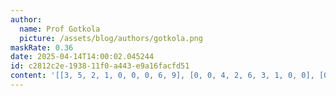 ```yaml
---
author:
  name: Prof Gotkola
  picture: /assets/blog/authors/gotkola.png
maskRate: 0.36
date: 2025-04-14T14:00:02.045244
id: c2812c2e-1938-11f0-a443-e9a16facfd51
content: '[[3, 5, 2, 1, 0, 0, 0, 6, 9], [0, 0, 4, 2, 6, 3, 1, 0, 0], [0, 6, 8, 0, 0, 7, 4, 2, 3], [0, 4, 0, 0, 2, 0, 8, 3, 0], [0, 8, 0, 0, 5, 6, 0, 1, 0], [6, 1, 9, 0, 8, 4, 5, 7, 2], [8, 2, 0, 6, 7, 0, 3, 0, 0], [4, 3, 6, 8, 1, 0, 2, 9, 0], [9, 0, 1, 4, 3, 2, 0, 5, 8]]'
---
```

